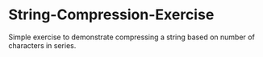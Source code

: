 # String-Compression-Exercise
Simple exercise to demonstrate compressing a string based on number of characters in series.
